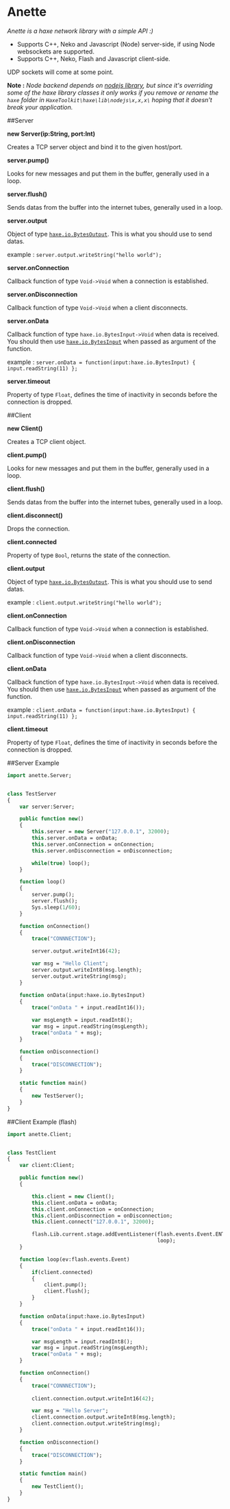 Anette
======

*Anette is a haxe network library with a simple API :)*

* Supports C++, Neko and Javascript (Node) server-side, if using Node websockets are supported.
* Supports C++, Neko, Flash and Javascript client-side.

UDP sockets will come at some point.

**Note :** *Node backend depends on [nodejs library](https://github.com/dionjwa/nodejs-std), but since it's overriding some of the haxe library classes it only works if you remove or rename the `haxe` folder in `HaxeToolkit\haxe\lib\nodejs\x,x,x\` hoping that it doesn't break your application.*

##Server

**new Server(ip:String, port:Int)**

Creates a TCP server object and bind it to the given host/port.

**server.pump()**

Looks for new messages and put them in the buffer, generally used in a loop.

**server.flush()**

Sends datas from the buffer into the internet tubes, generally used in a loop.

**server.output**

Object of type [`haxe.io.BytesOutput`](http://api.haxe.org/haxe/io/BytesOutput.html). This is what you should use to send datas.

example : `server.output.writeString("hello world");`

**server.onConnection**

Callback function of type `Void->Void` when a connection is established.

**server.onDisconnection**

Callback function of type `Void->Void` when a client disconnects.

**server.onData**

Callback function of type `haxe.io.BytesInput->Void` when data is received. You should then use [`haxe.io.BytesInput`](http://api.haxe.org/haxe/io/BytesInput.html) when passed as argument of the function.

example : `server.onData = function(input:haxe.io.BytesInput) { input.readString(11) };`

**server.timeout**

Property of type `Float`, defines the time of inactivity in seconds before the connection is dropped.


##Client

**new Client()**

Creates a TCP client object.

**client.pump()**

Looks for new messages and put them in the buffer, generally used in a loop.

**client.flush()**

Sends datas from the buffer into the internet tubes, generally used in a loop.

**client.disconnect()**

Drops the connection.

**client.connected**

Property of type `Bool`, returns the state of the connection.

**client.output**

Object of type [`haxe.io.BytesOutput`](http://api.haxe.org/haxe/io/BytesOutput.html). This is what you should use to send datas.

example : `client.output.writeString("hello world");`

**client.onConnection**

Callback function of type `Void->Void` when a connection is established.

**client.onDisconnection**

Callback function of type `Void->Void` when a client disconnects.

**client.onData**

Callback function of type `haxe.io.BytesInput->Void` when data is received. You should then use [`haxe.io.BytesInput`](http://api.haxe.org/haxe/io/BytesInput.html) when passed as argument of the function.

example : `client.onData = function(input:haxe.io.BytesInput) { input.readString(11) };`

**client.timeout**

Property of type `Float`, defines the time of inactivity in seconds before the connection is dropped.


##Server Example

```Haxe
import anette.Server;


class TestServer
{
    var server:Server;

    public function new()
    {
        this.server = new Server("127.0.0.1", 32000);
        this.server.onData = onData;
        this.server.onConnection = onConnection;
        this.server.onDisconnection = onDisconnection;

        while(true) loop();
    }

    function loop()
    {
        server.pump();
        server.flush();
        Sys.sleep(1/60);
    }

    function onConnection()
    {
        trace("CONNNECTION");

        server.output.writeInt16(42);

        var msg = "Hello Client";
        server.output.writeInt8(msg.length);
        server.output.writeString(msg);
    }

    function onData(input:haxe.io.BytesInput)
    {
        trace("onData " + input.readInt16());

        var msgLength = input.readInt8();
        var msg = input.readString(msgLength);
        trace("onData " + msg);
    }

    function onDisconnection()
    {
        trace("DISCONNECTION");
    }

    static function main()
    {
        new TestServer();
    }
}
```


##Client Example (flash)

```Haxe
import anette.Client;


class TestClient
{
    var client:Client;

    public function new()
    {

        this.client = new Client();
        this.client.onData = onData;
        this.client.onConnection = onConnection;
        this.client.onDisconnection = onDisconnection;
        this.client.connect("127.0.0.1", 32000);

        flash.Lib.current.stage.addEventListener(flash.events.Event.ENTER_FRAME,
                                                 loop);
    }

    function loop(ev:flash.events.Event)
    {
        if(client.connected)
        {
            client.pump();
            client.flush();
        }
    }

    function onData(input:haxe.io.BytesInput)
    {
        trace("onData " + input.readInt16());

        var msgLength = input.readInt8();
        var msg = input.readString(msgLength);
        trace("onData " + msg);
    }

    function onConnection()
    {
        trace("CONNNECTION");
        
        client.connection.output.writeInt16(42);

        var msg = "Hello Server";
        client.connection.output.writeInt8(msg.length);
        client.connection.output.writeString(msg);
    }

    function onDisconnection()
    {
        trace("DISCONNECTION");
    }

    static function main()
    {
        new TestClient();
    }
}

```
